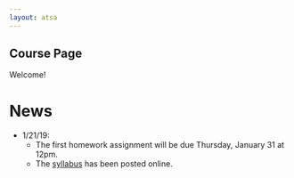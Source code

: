 ```yaml
---
layout: atsa
---
```


Course Page
-------

Welcome! 

# News
* 1/21/19: 
  - The first homework assignment will be due Thursday, January 31 at 12pm.
  - The [syllabus](https://maryclare.github.io/atsa/content/syllabus.pdf) has been posted online.
